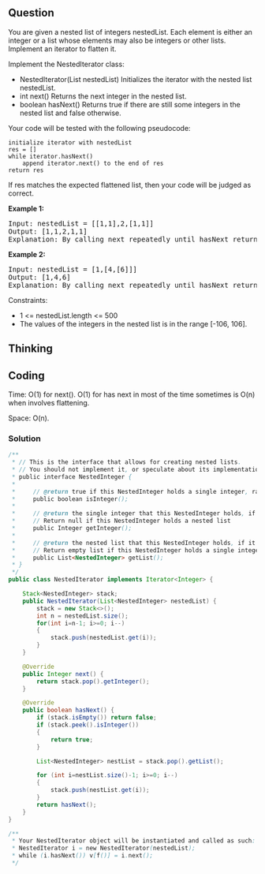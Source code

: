 ## Question
You are given a nested list of integers nestedList. Each element is either an integer or a list whose elements may also be integers or other lists. Implement an iterator to flatten it.  
  
Implement the NestedIterator class:  
  
* NestedIterator(List<NestedInteger> nestedList) Initializes the iterator with the nested list nestedList.  
* int next() Returns the next integer in the nested list.  
* boolean hasNext() Returns true if there are still some integers in the nested list and false otherwise.  

Your code will be tested with the following pseudocode:  
```
initialize iterator with nestedList
res = []
while iterator.hasNext()
    append iterator.next() to the end of res
return res
```
If res matches the expected flattened list, then your code will be judged as correct.  
  
**Example 1:**
<pre>
Input: nestedList = [[1,1],2,[1,1]]
Output: [1,1,2,1,1]
Explanation: By calling next repeatedly until hasNext returns false, the order of elements returned by next should be: [1,1,2,1,1].
</pre>

**Example 2:**
<pre>
Input: nestedList = [1,[4,[6]]]
Output: [1,4,6]
Explanation: By calling next repeatedly until hasNext returns false, the order of elements returned by next should be: [1,4,6].
</pre>    

Constraints:  
* 1 <= nestedList.length <= 500  
* The values of the integers in the nested list is in the range [-106, 106].  


## Thinking



## Coding
Time: O(1) for next(). O(1) for has next in most of the time sometimes is O(n) when involves flattening.

Space: O(n).

### Solution 
```java
/**
 * // This is the interface that allows for creating nested lists.
 * // You should not implement it, or speculate about its implementation
 * public interface NestedInteger {
 *
 *     // @return true if this NestedInteger holds a single integer, rather than a nested list.
 *     public boolean isInteger();
 *
 *     // @return the single integer that this NestedInteger holds, if it holds a single integer
 *     // Return null if this NestedInteger holds a nested list
 *     public Integer getInteger();
 *
 *     // @return the nested list that this NestedInteger holds, if it holds a nested list
 *     // Return empty list if this NestedInteger holds a single integer
 *     public List<NestedInteger> getList();
 * }
 */
public class NestedIterator implements Iterator<Integer> {

    Stack<NestedInteger> stack;
    public NestedIterator(List<NestedInteger> nestedList) {
        stack = new Stack<>();
        int n = nestedList.size();
        for(int i=n-1; i>=0; i--)
        {
            stack.push(nestedList.get(i));
        }
    }

    @Override
    public Integer next() {
        return stack.pop().getInteger();
    }

    @Override
    public boolean hasNext() {
        if (stack.isEmpty()) return false;
        if (stack.peek().isInteger())
        {
            return true;
        }

        List<NestedInteger> nestList = stack.pop().getList();

        for (int i=nestList.size()-1; i>=0; i--)
        {
            stack.push(nestList.get(i));
        }
        return hasNext();
    }
}

/**
 * Your NestedIterator object will be instantiated and called as such:
 * NestedIterator i = new NestedIterator(nestedList);
 * while (i.hasNext()) v[f()] = i.next();
 */
```